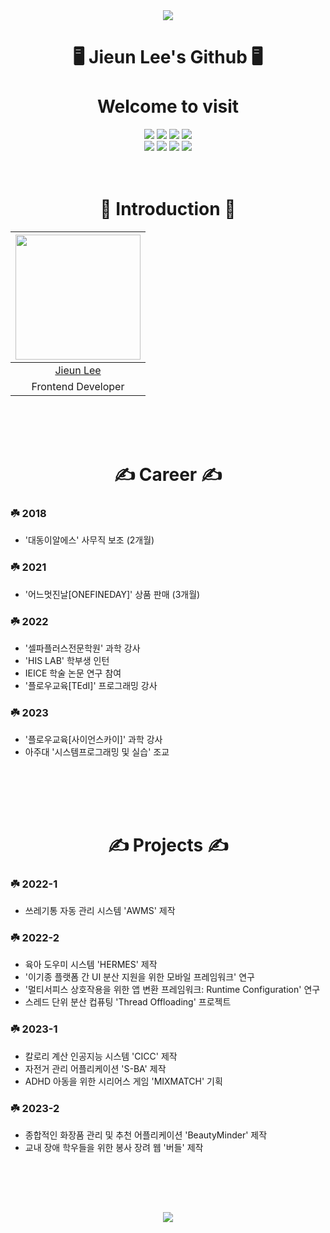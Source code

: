<div align="center">
  
<img src="https://capsule-render.vercel.app/api?type=waving&color=gradient&height=200&section=header&text=LeeJieun&fontSize=60" />

# 🖥️ Jieun Lee's Github 🖥️ </br></br> Welcome to visit

<img src="https://img.shields.io/badge/Github-000000?style=for-the-badge&logo=github&logoColor=white"/>

<img src="https://img.shields.io/badge/Flutter-02CCFE?style=for-the-badge&logo=flutter&logoColor=white"/>

<img src="https://img.shields.io/badge/Android%20Studio-3DA200?style=for-the-badge&logo=androidstudio&logoColor=white"/>

<img src="https://img.shields.io/badge/Postman-FF6C37?style=for-the-badge&logo=postman&logoColor=white"/>
</br>
<img src="https://img.shields.io/badge/springboot-6DB33F?style=for-the-badge&logo=springboot&logoColor=white"/>

<img src="https://img.shields.io/badge/visual%20studio%20code-007ACC?style=for-the-badge&logo=visualstudiocode&logoColor=white"/>

<img src="https://img.shields.io/badge/IntelliJ%20IDEA%20CE-0000CD?style=for-the-badge&logo=intellijidea&logoColor=white"/>

<img src="https://img.shields.io/badge/Figma-000000?style=for-the-badge&logo=figma&logoColor=white"/>
<br/><br/></br>

# 💚 Introduction 💚
<img width="200px" src="https://github.com/BuddlIes/FrontEnd/assets/100847440/114a2fda-8af6-488a-a968-e0c1c4a80cf9"/>|
|:-----:|
|[Jieun Lee](https://github.com/LeeZEun)|
|Frontend Developer|
</div>
<br/><br/></br>

<div align="center">
  
# ✍️ Career ✍️
</div>

### ☘️ 2018
- '대동이알에스' 사무직 보조 (2개월)
### ☘️ 2021
- '어느멋진날[ONEFINEDAY]' 상품 판매 (3개월)
### ☘️ 2022
- '셀파플러스전문학원' 과학 강사
- 'HIS LAB' 학부생 인턴
- IEICE 학술 논문 연구 참여
- '플로우교육[TEdI]' 프로그래밍 강사
### ☘️ 2023
- '플로우교육[사이언스카이]' 과학 강사
- 아주대 '시스템프로그래밍 및 실습' 조교
## 
<br/><br/></br>

<div align="center">
  
# ✍️ Projects ✍️
</div>

### ☘️ 2022-1
- 쓰레기통 자동 관리 시스템 'AWMS' 제작
### ☘️ 2022-2
- 육아 도우미 시스템 'HERMES' 제작
- '이기종 플랫폼 간 UI 분산 지원을 위한 모바일 프레임워크' 연구
- '멀티서피스 상호작용을 위한 앱 변환 프레임워크: Runtime Configuration' 연구
- 스레드 단위 분산 컵퓨팅 'Thread Offloading' 프로젝트
### ☘️ 2023-1
- 칼로리 계산 인공지능 시스템 'CICC' 제작
- 자전거 관리 어플리케이션 'S-BA' 제작
- ADHD 아동을 위한 시리어스 게임 'MIXMATCH' 기획
### ☘️ 2023-2
- 종합적인 화장품 관리 및 추천 어플리케이션 'BeautyMinder' 제작
- 교내 장애 학우들을 위한 봉사 장려 웹 '버들' 제작

## 
<br/><br/></br>

<div align="center">

<img src="https://capsule-render.vercel.app/api?type=waving&color=gradient&height=200&section=footer" />
